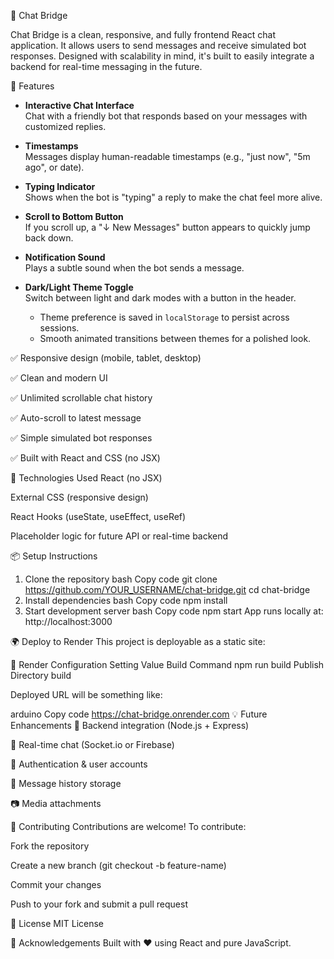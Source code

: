 📱 Chat Bridge

Chat Bridge is a clean, responsive, and fully frontend React chat application. It allows users to send messages and receive simulated bot responses. Designed with scalability in mind, it's built to easily integrate a backend for real-time messaging in the future.


🚀 Features

- **Interactive Chat Interface**  
  Chat with a friendly bot that responds based on your messages with customized replies.

- **Timestamps**  
  Messages display human-readable timestamps (e.g., "just now", "5m ago", or date).

- **Typing Indicator**  
  Shows when the bot is "typing" a reply to make the chat feel more alive.

- **Scroll to Bottom Button**  
  If you scroll up, a "↓ New Messages" button appears to quickly jump back down.

- **Notification Sound**  
  Plays a subtle sound when the bot sends a message.

- **Dark/Light Theme Toggle**  
  Switch between light and dark modes with a button in the header.  
  - Theme preference is saved in `localStorage` to persist across sessions.  
  - Smooth animated transitions between themes for a polished look.
  
✅ Responsive design (mobile, tablet, desktop)

✅ Clean and modern UI

✅ Unlimited scrollable chat history

✅ Auto-scroll to latest message

✅ Simple simulated bot responses

✅ Built with React and CSS (no JSX)

🧱 Technologies Used
React (no JSX)

External CSS (responsive design)

React Hooks (useState, useEffect, useRef)

Placeholder logic for future API or real-time backend

📦 Setup Instructions
1. Clone the repository
bash
Copy code
git clone https://github.com/YOUR_USERNAME/chat-bridge.git
cd chat-bridge
2. Install dependencies
bash
Copy code
npm install
3. Start development server
bash
Copy code
npm start
App runs locally at:
http://localhost:3000

🌍 Deploy to Render
This project is deployable as a static site:

🔧 Render Configuration
Setting	Value
Build Command	npm run build
Publish Directory	build

Deployed URL will be something like:

arduino
Copy code
https://chat-bridge.onrender.com
💡 Future Enhancements
🔌 Backend integration (Node.js + Express)

💬 Real-time chat (Socket.io or Firebase)

🔐 Authentication & user accounts

📁 Message history storage

📷 Media attachments

🤝 Contributing
Contributions are welcome!
To contribute:

Fork the repository

Create a new branch (git checkout -b feature-name)

Commit your changes

Push to your fork and submit a pull request

📄 License
MIT License

🙌 Acknowledgements
Built with ❤️ using React and pure JavaScript.